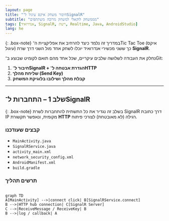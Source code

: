 ```yaml
---
layout: page
title: "חיבור משחק איקס עיגול ל־SignalR"
subtitle: "מממשחק לוקאלי למשחק מרובה משתתפים"
tags: [אנדרואיד, SignalR, רשת, Realtime, Java, AndroidStudio]
lang: he
---
```


{: .box-note}
במדריך זה נלמד כיצד להרחיב את אפליקציית ה־Tic Tac Toe (איקס עיגול) כך ששני מכשירי אנדרואיד יוכלו לשחק אחד מול השני דרך שרת **SignalR**.

נחלק את העבודה לשלושה שלבים עיקריים, שכל אחד מהם תואם לקומיט שבוצע ב־Git:

1. **חיבור ל־SignalR + הגדרת אבטחה ל־HTTP**  
2. **שליחת מהלך (Send Key)**  
3. **קבלת מהלך ושילובו בלוגיקת המשחק**

---

## שלב 1 – התחברות ל־SignalR
{: .box-note}
בשלב זה נגדיר את כל התשתית להתחברות לשרת SignalR דרך כתובת IP מקומית, ונאפשר תקשורת **HTTP** רגילה (לא מאובטחת) לצורכי פיתוח.

### קבצים שעודכנו
- `MainActivity.java`
- `SignalRService.java`
- `activity_main.xml`
- `network_security_config.xml`
- `AndroidManifest.xml`
- `build.gradle`

### תרשים תהליך

```mermaid

graph TD
A[MainActivity] -->|connect click| B[SignalRService.connect]
B -->|HTTP hub connection| C[SignalR Server]
C -->|ReceiveMessage / ReceiveKey| B
B -->|log / callback| A

```
